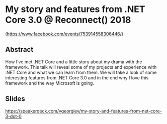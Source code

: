 # My story and features from .NET Core 3.0 @ Reconnect() 2018 
(https://www.facebook.com/events/753914558306446/)

## Abstract
How I’ve met .NET Core and a little story about my drama with the framework. This talk will reveal some of my projects and experience with .NET Core and what we can learn from them.  We will take a look of some interesting features from .NET Core 3.0 and in the end why I love this framework and the way Microsoft is going.

## Slides
https://speakerdeck.com/vgeorgiev/my-story-and-features-from-net-core-3-dot-0
